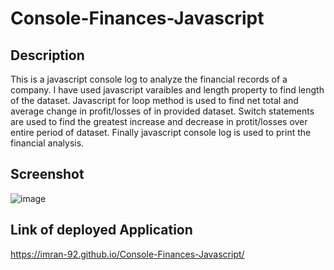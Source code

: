 # Console-Finances-Javascript

## Description
This is a javascript console log to analyze the financial records of a company. I have used javascript varaibles and length property to find length of the dataset. Javascript for loop method is used to find net total and average change in profit/losses of in provided dataset. Switch statements are used to find the greatest increase and decrease in protit/losses over entire period of dataset. Finally javascript console log is used to print the financial analysis.

## Screenshot
![image](https://user-images.githubusercontent.com/111693779/211683756-a1f063bd-4b32-4a9a-a782-9a386cac1a57.png)

## Link of deployed Application
https://imran-92.github.io/Console-Finances-Javascript/
